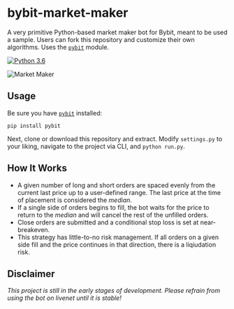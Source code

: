 # bybit-market-maker
A very primitive Python-based market maker bot for Bybit, meant to be used a sample. Users can fork this repository and customize their own algorithms. Uses the [`pybit`](https://github.com/verata-veritatis/pybit) module.

[![Python 3.6](https://img.shields.io/badge/python-3.6%20|%203.7%20|%203.8-blue.svg)](https://www.python.org/downloads/)

![Market Maker](https://i.imgur.com/XZc8tUg.png)

## Usage
Be sure you have [`pybit`](https://github.com/verata-veritatis/pybit) installed:
```
pip install pybit
```
Next, clone or download this repository and extract. Modify `settings.py` to your liking, navigate to the project via CLI, and `python run.py`.

## How It Works
- A given number of long and short orders are spaced evenly from the current last price up to a user-defined range. The last price at the time of placement is considered the *median*. 
- If a single side of orders begins to fill, the bot waits for the price to return to the *median* and will cancel the rest of the unfilled orders.
- Close orders are submitted and a conditional stop loss is set at near-breakeven.
- This strategy has little-to-no risk management. If all orders on a given side fill and the price continues in that direction, there is a liqiudation risk.

## Disclaimer
*This project is still in the early stages of development. Please refrain from using the bot on livenet until it is stable!*
